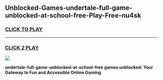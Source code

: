 
## Unblocked-Games-undertale-full-game-unblocked-at-school-free-Play-Free-nu4sk
<h3>
<a href="https://premium76.site?title=undertale-full-game-unblocked-at-school-free&ref=23A">CLICK TO PLAY</a></h3>
<hr>

<h3>
<a href="https://premium76.site?title=undertale-full-game-unblocked-at-school-free&ref=23A">CLICK 2 PLAY</a>
  
</h3>

<a href="https://premium76.site?title=undertale-full-game-unblocked-at-school-free&ref=23A"><img src="https://clearcache.store/games.png"></a>


**undertale-full-game-unblocked-at-school-free games unblocked: Your Gateway to Fun and Accessible Online Gaming**
